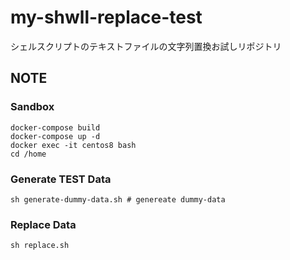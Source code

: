 # my-shwll-replace-test
シェルスクリプトのテキストファイルの文字列置換お試しリポジトリ

## NOTE

### Sandbox

```
docker-compose build
docker-compose up -d
docker exec -it centos8 bash
cd /home
```

### Generate TEST Data
```
sh generate-dummy-data.sh # genereate dummy-data
```

### Replace Data
```
sh replace.sh
```